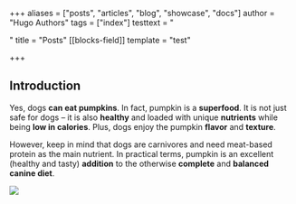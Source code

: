 +++
aliases = ["posts", "articles", "blog", "showcase", "docs"]
author = "Hugo Authors"
tags = ["index"]
testtext = "<p></p>"
title = "Posts"
[[blocks-field]]
template = "test"

+++
## Introduction

Yes, dogs **can eat pumpkins**. In fact, pumpkin is a **superfood**. It is not just safe for dogs – it is also **healthy** and loaded with unique **nutrients** while being **low in calories**. Plus, dogs enjoy the pumpkin **flavor** and **texture**.

However, keep in mind that dogs are carnivores and need meat-based protein as the main nutrient. In practical terms, pumpkin is an excellent (healthy and tasty) **addition** to the otherwise **complete** and **balanced canine diet**.

![](/images/jason-briscoe-amLfrL8LGls-unsplash.jpg)